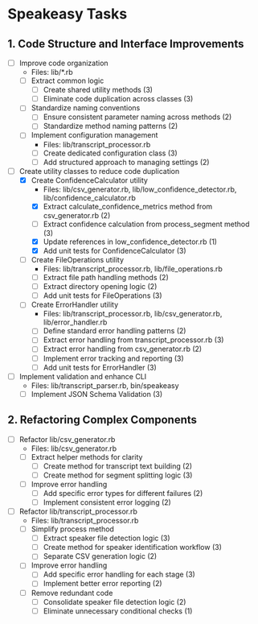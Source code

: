 # Speakeasy Tasks
## 1. Code Structure and Interface Improvements
- [ ] Improve code organization
  - Files: lib/*.rb
  - [ ] Extract common logic
    - [ ] Create shared utility methods (3)
    - [ ] Eliminate code duplication across classes (3)
  - [ ] Standardize naming conventions
    - [ ] Ensure consistent parameter naming across methods (2)
    - [ ] Standardize method naming patterns (2)
  - [ ] Implement configuration management
    - Files: lib/transcript_processor.rb
    - [ ] Create dedicated configuration class (3)
    - [ ] Add structured approach to managing settings (2)
- [ ] Create utility classes to reduce code duplication
  - [x] Create ConfidenceCalculator utility
    - Files: lib/csv_generator.rb, lib/low_confidence_detector.rb, lib/confidence_calculator.rb
    - [x] Extract calculate_confidence_metrics method from csv_generator.rb (2)
    - [ ] Extract confidence calculation from process_segment method (3)
    - [x] Update references in low_confidence_detector.rb (1)
    - [x] Add unit tests for ConfidenceCalculator (3)
  - [ ] Create FileOperations utility
    - Files: lib/transcript_processor.rb, lib/file_operations.rb
    - [ ] Extract file path handling methods (2)
    - [ ] Extract directory opening logic (2)
    - [ ] Add unit tests for FileOperations (3)
  - [ ] Create ErrorHandler utility
    - Files: lib/transcript_processor.rb, lib/csv_generator.rb, lib/error_handler.rb
    - [ ] Define standard error handling patterns (2)
    - [ ] Extract error handling from transcript_processor.rb (3)
    - [ ] Extract error handling from csv_generator.rb (2)
    - [ ] Implement error tracking and reporting (3)
    - [ ] Add unit tests for ErrorHandler (3)
- [ ] Implement validation and enhance CLI
  - Files: lib/transcript_parser.rb, bin/speakeasy
  - [ ] Implement JSON Schema Validation (3)

## 2. Refactoring Complex Components
- [ ] Refactor lib/csv_generator.rb
  - Files: lib/csv_generator.rb
  - [ ] Extract helper methods for clarity
    - [ ] Create method for transcript text building (2)
    - [ ] Create method for segment splitting logic (3)
  - [ ] Improve error handling
    - [ ] Add specific error types for different failures (2)
    - [ ] Implement consistent error logging (2)
- [ ] Refactor lib/transcript_processor.rb
  - Files: lib/transcript_processor.rb
  - [ ] Simplify process method
    - [ ] Extract speaker file detection logic (3)
    - [ ] Create method for speaker identification workflow (3)
    - [ ] Separate CSV generation logic (2)
  - [ ] Improve error handling
    - [ ] Add specific error handling for each stage (3)
    - [ ] Implement better error reporting (2)
  - [ ] Remove redundant code
    - [ ] Consolidate speaker file detection logic (2)
    - [ ] Eliminate unnecessary conditional checks (1)
